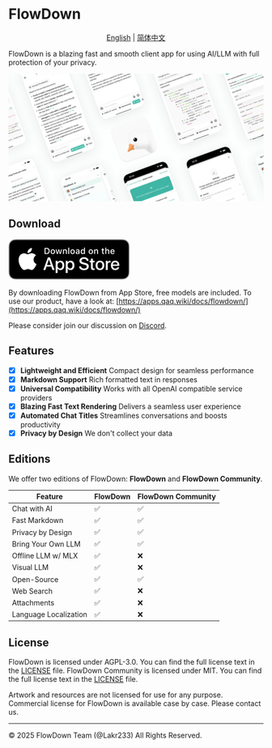 # FlowDown

<p align="center">
  <a href="README.md">English</a> |
  <a href="/Resources/i18n/zh-Hans/README.md">简体中文</a>
</p>

FlowDown is a blazing fast and smooth client app for using AI/LLM with full protection of your privacy.

![Preview](./Resources/SCR-PREVIEW.png)

## Download

[![App Store Icon](./Resources/Download_on_the_App_Store_Badge_US-UK_RGB_blk_092917.svg)](https://apps.apple.com/us/app/flowdown-open-fast-ai/id6740553198)

By downloading FlowDown from App Store, free models are included. To use our product, have a look at: [https://apps.qaq.wiki/docs/flowdown/](https://apps.qaq.wiki/docs/flowdown/)

Please consider join our discussion on [Discord](https://discord.gg/UHKMRyJcgc).

## Features

- [x] **Lightweight and Efficient** Compact design for seamless performance
- [x] **Markdown Support** Rich formatted text in responses
- [x] **Universal Compatibility** Works with all OpenAI compatible service providers
- [x] **Blazing Fast Text Rendering** Delivers a seamless user experience
- [x] **Automated Chat Titles** Streamlines conversations and boosts productivity
- [x] **Privacy by Design** We don't collect your data

## Editions

We offer two editions of FlowDown: **FlowDown** and **FlowDown Community**.

| **Feature**           | **FlowDown** | **FlowDown Community** |
| --------------------- | ------------ | ---------------------- |
| Chat with AI          | ✅           | ✅                     |
| Fast Markdown         | ✅           | ✅                     |
| Privacy by Design     | ✅           | ✅                     |
| Bring Your Own LLM    | ✅           | ✅                     |
| Offline LLM w/ MLX    | ✅           | ❌                     |
| Visual LLM            | ✅           | ❌                     |
| Open-Source           | ✅           | ✅                     |
| Web Search            | ✅           | ❌                     |
| Attachments           | ✅           | ❌                     |
| Language Localization | ✅           | ❌                     |

## License

FlowDown is licensed under AGPL-3.0. You can find the full license text in the [LICENSE](./LICENSE) file.
FlowDown Community is licensed under MIT. You can find the full license text in the [LICENSE](./Resources/CommunityEdition/LICENSE) file.

Artwork and resources are not licensed for use for any purpose. Commercial license for FlowDown is available case by case. Please contact us.

---

© 2025 FlowDown Team (@Lakr233) All Rights Reserved.
